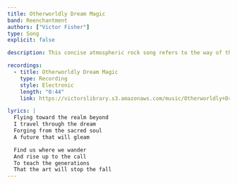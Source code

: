 ```yaml
---
title: Otherworldly Dream Magic
band: Reenchantment
authors: ["Victor Fisher"]
type: Song
explicit: false

description: This concise atmospheric rock song refers to the way of those who know.

recordings:
  - title: Otherworldly Dream Magic
    type: Recording
    style: Electronic
    length: "0:44"
    link: https://victorslibrary.s3.amazonaws.com/music/Otherworldly+Dream+Magick/Otherworldly+Dream+Magick.mp3

lyrics: |
  Flying toward the realm beyond
  I travel through the dream
  Forging from the sacred soul
  A future that will gleam

  Find us where we wander
  And rise up to the call
  To teach the generations
  That the art will stop the fall
---
```


<song :title="title"></song>
